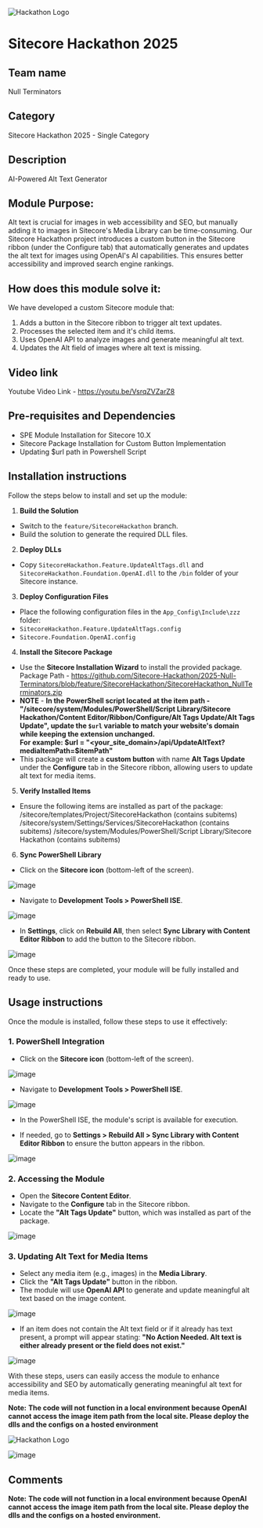 ![Hackathon Logo](docs/images/hackathon.png?raw=true "Hackathon Logo")
# Sitecore Hackathon 2025

## Team name
Null Terminators
 
## Category
Sitecore Hackathon 2025 - Single Category
 
## Description
AI-Powered Alt Text Generator
 
## Module Purpose:
Alt text is crucial for images in web accessibility and SEO, but manually adding it to images in Sitecore's Media Library can be time-consuming. Our Sitecore Hackathon project introduces a custom button in the Sitecore ribbon (under the Configure tab) that automatically generates and updates the alt text for images using OpenAI's AI capabilities. This ensures better accessibility and improved search engine rankings.
 
## How does this module solve it:
We have developed a custom Sitecore module that:
1. Adds a button in the Sitecore ribbon to trigger alt text updates.
2. Processes the selected item and it's child items.
3. Uses OpenAI API to analyze images and generate meaningful alt text.
4. Updates the Alt field of images where alt text is missing.
 
## Video link
Youtube Video Link - https://youtu.be/VsrqZVZarZ8
 
## Pre-requisites and Dependencies
- SPE Module Installation for Sitecore 10.X  
- Sitecore Package Installation for Custom Button Implementation
- Updating $url path in Powershell Script
 
## Installation instructions  
Follow the steps below to install and set up the module:  
 
1. **Build the Solution**  
- Switch to the `feature/SitecoreHackathon` branch.  
- Build the solution to generate the required DLL files.  
 
2. **Deploy DLLs**  
- Copy `SitecoreHackathon.Feature.UpdateAltTags.dll` and `SitecoreHackathon.Foundation.OpenAI.dll` to the `/bin` folder of your Sitecore instance.  
 
3. **Deploy Configuration Files**  
- Place the following configuration files in the `App_Config\Include\zzz` folder:  
- `SitecoreHackathon.Feature.UpdateAltTags.config`  
- `Sitecore.Foundation.OpenAI.config`  
 
4. **Install the Sitecore Package**  
- Use the **Sitecore Installation Wizard** to install the provided package.  
Package Path - https://github.com/Sitecore-Hackathon/2025-Null-Terminators/blob/feature/SitecoreHackathon/SitecoreHackathon_NullTerminators.zip
- **NOTE** - **In the PowerShell script located at the item path -"/sitecore/system/Modules/PowerShell/Script Library/Sitecore Hackathon/Content Editor/Ribbon/Configure/Alt Tags Update/Alt Tags Update", update the `$url` variable to match your website's domain while keeping the extension unchanged.  
For example:  $url = "<your_site_domain>/api/UpdateAltText?mediaItemPath=$itemPath"**
- This package will create a **custom button** with name **Alt Tags Update** under the **Configure** tab in the Sitecore ribbon, allowing users to update alt text for media items.  
 
5. **Verify Installed Items**  
- Ensure the following items are installed as part of the package:  
 /sitecore/templates/Project/SitecoreHackathon (contains subitems)
 /sitecore/system/Settings/Services/SitecoreHackathon (contains subitems)
 /sitecore/system/Modules/PowerShell/Script Library/Sitecore Hackathon (contains subitems)
 
6. **Sync PowerShell Library**  
- Click on the **Sitecore icon** (bottom-left of the screen).

![image](https://github.com/user-attachments/assets/50cb0ba1-f848-4127-ae6e-c2a35511ffad)

- Navigate to **Development Tools > PowerShell ISE**. 

![image](https://github.com/user-attachments/assets/2d5814dc-af67-4829-8875-35391367c040)

- In **Settings**, click on **Rebuild All**, then select **Sync Library with Content Editor Ribbon** to add the button to the Sitecore ribbon.

![image](https://github.com/user-attachments/assets/c3a32acb-11f6-4a5f-85d5-af4484d24b8d)

Once these steps are completed, your module will be fully installed and ready to use.
 
## Usage instructions 
Once the module is installed, follow these steps to use it effectively:  
 
### 1. **PowerShell Integration**  

- Click on the **Sitecore icon** (bottom-left of the screen).

![image](https://github.com/user-attachments/assets/79c9388f-38d2-4cfa-990c-012ac6a062a1)


- Navigate to **Development Tools > PowerShell ISE**. 

![image](https://github.com/user-attachments/assets/ce55c945-95d6-4738-97af-831c8327aa7d)

- In the PowerShell ISE, the module's script is available for execution.

- If needed, go to **Settings > Rebuild All > Sync Library with Content Editor Ribbon** to ensure the button appears in the ribbon.

![image](https://github.com/user-attachments/assets/80027cbf-5e85-4dfe-95ac-772b6daf9c72)
 
### 2. **Accessing the Module**  

- Open the **Sitecore Content Editor**.  
- Navigate to the **Configure** tab in the Sitecore ribbon.  
- Locate the **"Alt Tags Update"** button, which was installed as part of the package. 

![image](https://github.com/user-attachments/assets/6b565b60-1133-4896-a6da-26220e2a9f12)

### 3. **Updating Alt Text for Media Items**  

- Select any media item (e.g., images) in the **Media Library**.  
- Click the **"Alt Tags Update"** button in the ribbon.  
- The module will use **OpenAI API** to generate and update meaningful alt text based on the image content.

![image](https://github.com/user-attachments/assets/189cdfd6-d505-4292-89d7-2277393f15f6)

- If an item does not contain the Alt text field or if it already has text present, a prompt will appear stating: **"No Action Needed. Alt text is either already present or the field does not exist."**

![image](https://github.com/user-attachments/assets/77590483-489f-416c-afe2-03955086dc8f)
 
With these steps, users can easily access the module to enhance accessibility and SEO by automatically generating meaningful alt text for media items.

**Note:** **The code will not function in a local environment because OpenAI cannot access the image item path from the local site. Please deploy the dlls and the configs on a hosted environment**
 
![Hackathon Logo](docs/images/hackathon.png?raw=true "Hackathon Logo")

![image](https://github.com/user-attachments/assets/7fb3c0a1-7537-4c16-9359-7e25e33d866f)
 
## Comments
**Note:** **The code will not function in a local environment because OpenAI cannot access the image item path from the local site. Please deploy the dlls and the configs on a hosted environment.**
